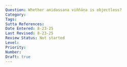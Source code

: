 ```yaml
---
Question: Whether anidassana viññāṇa is objectless?
Category: 
Tags: 
Sutta References: 
Date Entered: 8-23-25
Last Revised: 8-23-25
Review Status: Not started
Level: 
Priority: 
Number: 
Draft: true
---
```


